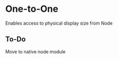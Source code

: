 # One-to-One

Enables access to physical display size from Node

## To-Do
Move to native node module

